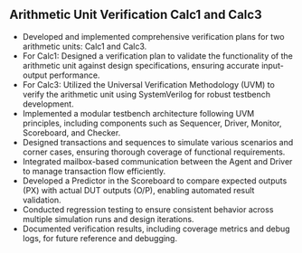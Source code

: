 ## Arithmetic Unit Verification Calc1 and Calc3

<ul>
  <li>Developed and implemented comprehensive verification plans for two arithmetic units: Calc1 and Calc3.</li>
  <li>For Calc1: Designed a verification plan to validate the functionality of the arithmetic unit against design specifications, ensuring accurate input-output performance.</li>
  <li>For Calc3: Utilized the Universal Verification Methodology (UVM) to verify the arithmetic unit using SystemVerilog for robust testbench development.</li>
  <li>Implemented a modular testbench architecture following UVM principles, including components such as Sequencer, Driver, Monitor, Scoreboard, and Checker.</li>
  <li>Designed transactions and sequences to simulate various scenarios and corner cases, ensuring thorough coverage of functional requirements.</li>
  <li>Integrated mailbox-based communication between the Agent and Driver to manage transaction flow efficiently.</li>
  <li>Developed a Predictor in the Scoreboard to compare expected outputs (PX) with actual DUT outputs (O/P), enabling automated result validation.</li>
  <li>Conducted regression testing to ensure consistent behavior across multiple simulation runs and design iterations.</li>
  <li>Documented verification results, including coverage metrics and debug logs, for future reference and debugging.</li>
</ul>
